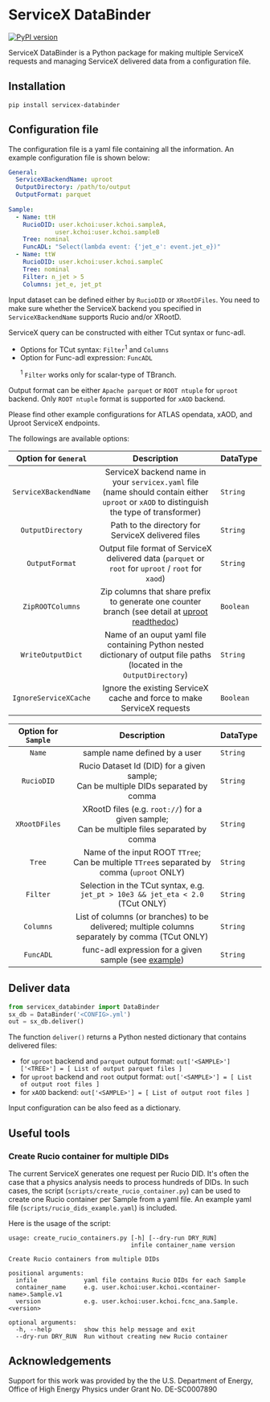 # ServiceX DataBinder

<!-- <p align="right"> Release v0.2.9 </p> -->

[![PyPI version](https://badge.fury.io/py/servicex-databinder.svg)](https://badge.fury.io/py/servicex-databinder)

ServiceX DataBinder is a Python package for making multiple ServiceX requests and managing ServiceX delivered data from a configuration file. 

<!-- [`ServiceX`](https://github.com/ssl-hep/ServiceX) is a scalable HEP event data extraction, transformation and delivery system. 

['ServiceX Client library'](https://github.com/ssl-hep/ServiceX_frontend) provides  --> 

## Installation

```shell
pip install servicex-databinder
```

## Configuration file

The configuration file is a yaml file containing all the information.
An example configuration file is shown below:

```yaml
General:
  ServiceXBackendName: uproot
  OutputDirectory: /path/to/output
  OutputFormat: parquet
  
Sample:
  - Name: ttH
    RucioDID: user.kchoi:user.kchoi.sampleA, 
             user.kchoi:user.kchoi.sampleB
    Tree: nominal
    FuncADL: "Select(lambda event: {'jet_e': event.jet_e})"
  - Name: ttW
    RucioDID: user.kchoi:user.kchoi.sampleC
    Tree: nominal
    Filter: n_jet > 5 
    Columns: jet_e, jet_pt
```

Input dataset can be defined either by `RucioDID` or `XRootDFiles`. You need to make sure whether the ServiceX backend you specified in `ServiceXBackendName` supports Rucio and/or XRootD. 

ServiceX query can be constructed with either TCut syntax or func-adl.
- Options for TCut syntax: `Filter`<sup>1</sup> and `Columns`
- Option for Func-adl expression: `FuncADL`

&nbsp; &nbsp; &nbsp; <sup>1</sup> `Filter` works only for scalar-type of TBranch.

Output format can be either `Apache parquet` or `ROOT ntuple` for `uproot` backend. Only `ROOT ntuple` format is supported for `xAOD` backend.

Please find other example configurations for ATLAS opendata, xAOD, and Uproot ServiceX endpoints.


The followings are available options:

<!-- `General` block: -->
| Option for `General` | Description       | DataType |
|:--------:|:------:|:------|
| `ServiceXBackendName` | ServiceX backend name in your `servicex.yaml` file <br> (name should contain either `uproot` or `xAOD` to distinguish the type of transformer) | `String` |
| `OutputDirectory` | Path to the directory for ServiceX delivered files | `String` |
| `OutputFormat` | Output file format of ServiceX delivered data (`parquet` or `root` for `uproot` / `root` for `xaod`) | `String` |
| `ZipROOTColumns` | Zip columns that share prefix to generate one counter branch (see detail at [uproot readthedoc](https://uproot.readthedocs.io/en/latest/basic.html#writing-ttrees-to-a-file)) | `Boolean` |
| `WriteOutputDict` | Name of an ouput yaml file containing Python nested dictionary of output file paths (located in the `OutputDirectory`) | `String` |
| `IgnoreServiceXCache` | Ignore the existing ServiceX cache and force to make ServiceX requests | `Boolean` |

| Option for `Sample` | Description       |DataType |
|:--------:|:------:|:------|
| `Name`   | sample name defined by a user |`String` |
| `RucioDID` | Rucio Dataset Id (DID) for a given sample; <br> Can be multiple DIDs separated by comma |`String` |
| `XRootDFiles` | XRootD files (e.g. `root://`) for a given sample; <br> Can be multiple files separated by comma |`String` |
| `Tree` | Name of the input ROOT `TTree`; <br> Can be multiple `TTree`s separated by comma (`uproot` ONLY) |`String` |
| `Filter` | Selection in the TCut syntax, e.g. `jet_pt > 10e3 && jet_eta < 2.0` (TCut ONLY) |`String` |
| `Columns` | List of columns (or branches) to be delivered; multiple columns separately by comma (TCut ONLY) |`String` |
| `FuncADL` | func-adl expression for a given sample (see [example](config_example_xaod.yml)) |`String` |

 <!-- Options exclusively for TCut syntax (CANNOT combine with the option `FuncADL`) -->

 <!-- Option for func-adl expression (CANNOT combine with the option `Fitler` and `Columns`) -->

<!-- ## Installation

```python
pip -m install servicex_databinder
``` -->

## Deliver data

```python
from servicex_databinder import DataBinder
sx_db = DataBinder('<CONFIG>.yml')
out = sx_db.deliver()
```

The function `deliver()` returns a Python nested dictionary that contains delivered files: 
- for `uproot` backend and `parquet` output format: `out['<SAMPLE>']['<TREE>'] = [ List of output parquet files ]`
- for `uproot` backend and `root` output format: `out['<SAMPLE>'] = [ List of output root files ]`
- for `xAOD` backend: `out['<SAMPLE>'] = [ List of output root files ]`

Input configuration can be also feed as a dictionary.

<!-- ## Currently available 
- Dataset as Rucio DID + Input file format is ROOT TTree + ServiceX delivers output in parquet format
- Dataset as Rucio DID + Input file format is ATLAS xAOD + ServiceX delivers output in ROOT TTree format
- Dataset as XRootD + Input file format is ROOT TTree + ServiceX delivers output in parquet format -->

## Useful tools

### Create Rucio container for multiple DIDs

The current ServiceX generates one request per Rucio DID. 
It's often the case that a physics analysis needs to process hundreds of DIDs.
In such cases, the script (`scripts/create_rucio_container.py`) can be used to create one Rucio container per Sample from a yaml file.
An example yaml file (`scripts/rucio_dids_example.yaml`) is included.

Here is the usage of the script:

```shell
usage: create_rucio_containers.py [-h] [--dry-run DRY_RUN]
                                  infile container_name version

Create Rucio containers from multiple DIDs

positional arguments:
  infile             yaml file contains Rucio DIDs for each Sample
  container_name     e.g. user.kchoi:user.kchoi.<container-name>.Sample.v1
  version            e.g. user.kchoi:user.kchoi.fcnc_ana.Sample.<version>

optional arguments:
  -h, --help         show this help message and exit
  --dry-run DRY_RUN  Run without creating new Rucio container

```

## Acknowledgements

Support for this work was provided by the the U.S. Department of Energy, Office of High Energy Physics under Grant No. DE-SC0007890